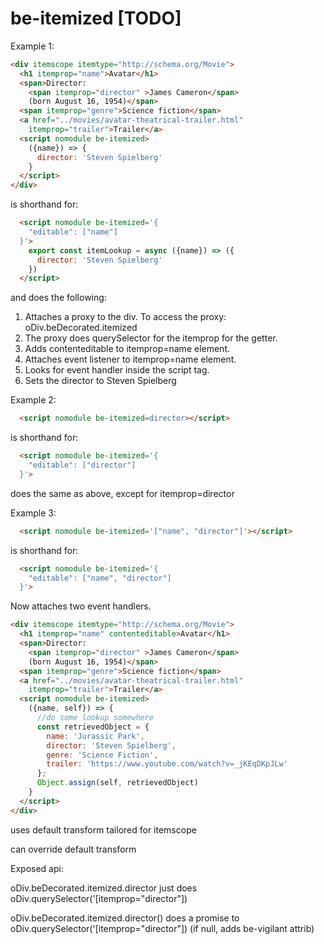 # be-itemized [TODO]

Example 1:

```html
<div itemscope itemtype="http://schema.org/Movie">
  <h1 itemprop="name">Avatar</h1>
  <span>Director:
    <span itemprop="director" >James Cameron</span>
    (born August 16, 1954)</span>
  <span itemprop="genre">Science fiction</span>
  <a href="../movies/avatar-theatrical-trailer.html"
    itemprop="trailer">Trailer</a>
  <script nomodule be-itemized>
    ({name}) => {
      director: 'Steven Spielberg'
    }
  </script>
</div>
```

is shorthand for:

```html
  <script nomodule be-itemized='{
    "editable": ["name"]
  }'>
    export const itemLookup = async ({name}) => ({
      director: 'Steven Spielberg'
    })
  </script>
```

and does the following:

1.  Attaches a proxy to the div.  To access the proxy:  oDiv.beDecorated.itemized
2.  The proxy does querySelector for the itemprop for the getter.
3.  Adds contenteditable to itemprop=name element.
4.  Attaches event listener to itemprop=name element.
5.  Looks for event handler inside the script tag.
6.  Sets the director to Steven Spielberg



Example 2:

```html
  <script nomodule be-itemized=director></script>
```

is shorthand for:

```html
  <script nomodule be-itemized='{
    "editable": ["director"]
  }'>
```

does the same as above, except for itemprop=director

Example 3:

```html
  <script nomodule be-itemized='["name", "director"]'></script>
```

is shorthand for:

```html
  <script nomodule be-itemized='{
    "editable": ["name", "director"]
  }'>
```

Now attaches two event handlers.

```html
<div itemscope itemtype="http://schema.org/Movie">
  <h1 itemprop="name" contenteditable>Avatar</h1>
  <span>Director:
    <span itemprop="director" >James Cameron</span>
    (born August 16, 1954)</span>
  <span itemprop="genre">Science fiction</span>
  <a href="../movies/avatar-theatrical-trailer.html"
    itemprop="trailer">Trailer</a>
  <script nomodule be-itemized>
    ({name, self}) => {
      //do some lookup somewhere
      const retrievedObject = {
        name: 'Jurassic Park',
        director: 'Steven Spielberg',
        genre: 'Science Fiction',
        trailer: 'https://www.youtube.com/watch?v=_jKEqDKpJLw'
      };
      Object.assign(self, retrievedObject)
    }
  </script>
</div>
```

uses default transform tailored for itemscope

can override default transform

Exposed api:

oDiv.beDecorated.itemized.director just does oDiv.querySelector('[itemprop="director"])

oDiv.beDecorated.itemized.director() does a promise to oDiv.querySelector('[itemprop="director"]) (if null, adds be-vigilant attrib)





